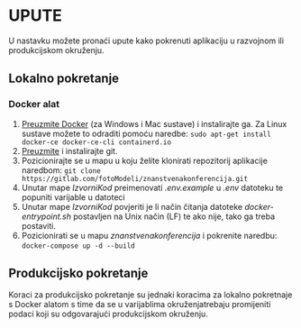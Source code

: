 # UPUTE

U nastavku možete pronaći upute kako pokrenuti aplikaciju u razvojnom ili produkcijskom okruženju.

## Lokalno pokretanje

### Docker alat

1. [Preuzmite Docker](https://desktop.docker.com/win/main/amd64/Docker%20Desktop%20Installer.exe) (za Windows i Mac sustave) i instalirajte ga. Za Linux sustave možete to odraditi pomoću naredbe: 
`sudo apt-get install docker-ce docker-ce-cli containerd.io`
2. [Preuzmite](https://git-scm.com/downloads) i instalirajte git.
3. Pozicionirajte se u mapu u koju želite klonirati repozitorij aplikacije naredbom: 
`git clone https://gitlab.com/fotoModeli/znanstvenakonferencija.git`
4. Unutar mape *IzvorniKod* preimenovati *.env.example* u *.env* datoteku te popuniti varijable u datoteci
7. Unutar mape *IzvorniKod* povjeriti je li način čitanja datoteke *docker-entrypoint.sh* postavljen na Unix način (LF) te ako nije, tako ga treba postaviti.
5. Pozicionirati se u mapu *znanstvenakonferencija* i pokrenite naredbu: `docker-compose up -d --build`


## Produkcijsko pokretanje

Koraci za produkcijsko pokretanje su jednaki koracima za lokalno pokretnaje s Docker alatom s time da se u varijablima okruženjatrebaju promijeniti podaci koji su odgovarajući produkcijskom okruženju.

